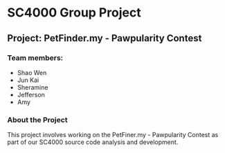 # SC4000 Group Project
## Project: PetFinder.my - Pawpularity Contest
### Team members:
- Shao Wen
- Jun Kai
- Sheramine
- Jefferson
- Amy

### About the Project
This project involves working on the PetFiner.my - Pawpularity Contest as part of our SC4000 source code analysis and development.
